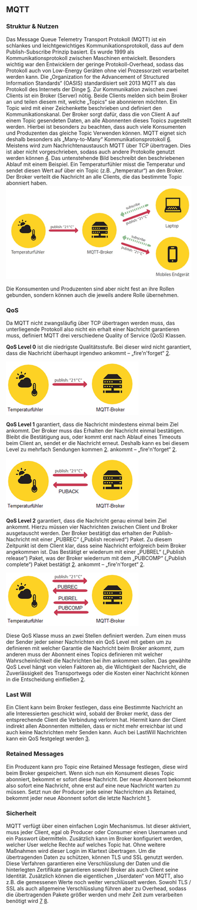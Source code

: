 ## MQTT
### Struktur & Nutzen
Das Message Queue Telemetry Transport Protokoll (MQTT) ist ein schlankes und leichtgewichtiges Kommunikationsprotokoll, dass auf dem Publish-Subscribe Prinzip basiert. Es wurde 1999 als Kommunikationsprotokoll zwischen Maschinen entwickelt. Besonders wichtig war den Entwicklern der geringe Protokoll-Overhead, sodass das Protokoll auch von Low-Energy Geräten ohne viel Prozessorzeit verarbeitet werden kann. Die „Organization for the Advancement of Structured Information Standards“ (OASIS) standardisiert seit 2013 MQTT als das Protokoll des Internets der Dinge [5](Quellen.md).
Zur Kommunikation zwischen zwei Clients ist ein Broker (Server) nötig. Beide Clients melden sich beim Broker an und teilen diesem mit, welche „Topics“ sie abonnieren möchten. Ein Topic wird mit einer Zeichenkette beschrieben und definiert den Kommunikationskanal. Der Broker sorgt dafür, dass die von Client A auf einem Topic gesendeten Daten, an alle Abonnenten dieses Topics zugestellt werden. Hierbei ist besonders zu beachten, dass auch viele Konsumenten und Produzenten das gleiche Topic Verwenden können. MQTT eignet sich deshalb besonders als „Many-to-Many“ Kommunikationsprotokoll [6](Quellen.md).  Meistens wird zum Nachrichtenaustausch MQTT über TCP übertragen. Dies ist aber nicht vorgeschrieben, sodass auch andere Protokolle genutzt werden können [4](Quellen.md). 
Das untenstehende Bild beschreibt den beschriebenen Ablauf mit einem Beispiel. Ein Temperaturfühler misst die Temperatur und sendet diesen Wert auf über ein Topic (z.B. „/temperatur“) an den Broker. Der Broker verteilt die Nachricht an alle Clients, die das bestimmte Topic abonniert haben.
![alt text](../../assets/mqtt1.png "MQTT Ablauf")


Die Konsumenten und Produzenten sind aber nicht fest an ihre Rollen gebunden, sondern können auch die jeweils andere Rolle übernehmen. 
### QoS
Da MQTT nicht zwangsläufig über TCP übertragen werden muss, das unterliegende Protokoll also nicht ein erhalt einer Nachricht garantieren muss, definiert MQTT drei verschiedene Quality of Service (QoS) Klassen.

**QoS Level 0** ist die niedrigste Qualitätsstufe. Bei dieser wird nicht garantiert, dass die Nachricht überhaupt irgendwo ankommt – „fire'n'forget“ [2](Quellen.md).

![alt text](../../assets/mqttQos0.png "QoS Level 0")



**QoS Level 1** garantiert, dass die Nachricht mindestens einmal beim Ziel ankommt. Der Broker muss das Erhalten der Nachricht einmal bestätigen. Bleibt die Bestätigung aus, oder kommt erst nach Ablauf eines Timeouts beim Client an, sendet er die Nachricht erneut. Deshalb kann es bei diesem Level zu mehrfach Sendungen kommen [2](Quellen.md).
ankommt – „fire'n'forget“ [2](Quellen.md).

![alt text](../../assets/mqttQos1.png "QoS Level 1")




**QoS Level 2** garantiert, dass die Nachricht genau einmal beim Ziel ankommt. Hierzu müssen vier Nachrichten zwischen Client und Broker ausgetauscht werden. Der Broker bestätigt das erhalten der Publish-Nachricht mit einer „PUBREC“ („Publish received“) Paket. Zu diesem Zeitpunkt ist dem Client klar, dass seine Nachricht erfolgreich beim Broker angekommen ist. Das Bestätigt er wiederum mit einer „PUBREL“ („Publish release“) Paket, was der Broker wiederrum mit dem „PUBCOMP“ („Publish complete“) Paket bestätigt [2](Quellen.md).
ankommt – „fire'n'forget“ [2](Quellen.md).

![alt text](../../assets/mqttQos2.png "QoS Level 2")


Diese QoS Klasse muss an zwei Stellen definiert werden. Zum einen muss der Sender jeder seiner Nachrichten ein QoS Level mit geben um zu definieren mit welcher Garantie die Nachricht beim Broker ankommt, zum anderen muss der Abonnent eines Topics definieren mit welcher Wahrscheinlichkeit die Nachrichten bei ihm ankommen sollen. Das gewählte QoS Level hängt von vielen Faktoren ab, die Wichtigkeit der Nachricht, die Zuverlässigkeit des Transportwegs oder die Kosten einer Nachricht können in die Entscheidung einfließen [2](Quellen.md).
### Last Will
Ein Client kann beim Broker festlegen, dass eine Bestimmte Nachricht an alle Interessierten geschickt wird, sobald der Broker merkt, dass der entsprechende Client die Verbindung verloren hat. Hiermit kann der Client indirekt allen Abonnenten mitteilen, dass er nicht mehr erreichbar ist und auch keine Nachrichten mehr Senden kann. Auch bei LastWill Nachrichten kann ein QoS festgelegt werden [3](Quellen.md).
### Retained Messages
Ein Produzent kann pro Topic eine Retained Message festlegen, diese wird beim Broker gespeichert. Wenn sich nun ein Konsument dieses Topic abonniert, bekommt er sofort diese Nachricht. Der neue Abonnent bekommt also sofort eine Nachricht, ohne erst auf eine neue Nachricht warten zu müssen. Setzt nun der Producer jede seiner Nachrichten als Retained, bekommt jeder neue Abonnent sofort die letzte Nachricht [1](Quellen.md).
### Sicherheit
MQTT verfügt über einen einfachen Login Mechanismus. Ist dieser aktiviert, muss jeder Client, egal ob Producer oder Consumer einen Usernamen und ein Passwort übermitteln. Zusätzlich kann im Broker konfiguriert werden, welcher User welche Rechte auf welches Topic hat. Ohne weitere Maßnahmen wird dieser Login im Klartext übertragen.
Um die übertragenden Daten zu schützen, können TLS und SSL genutzt werden. Diese Verfahren garantieren eine Verschlüsslung der Daten und die hinterlegten Zertifikate garantieren sowohl Broker als auch Client seine Identität. 
Zusätzlich können die eigentlichen „Userdaten“ von MQTT, also z.B. die gemessenen Werte noch weiter verschlüsselt werden. 
Sowohl TLS / SSL als auch allgemeine Verschlüsslung führen aber zu Overhead, sodass die übertragenden Pakete größer werden und mehr Zeit zum verarbeiten benötigt wird [7](Quellen.md) [8](Quellen.md).
